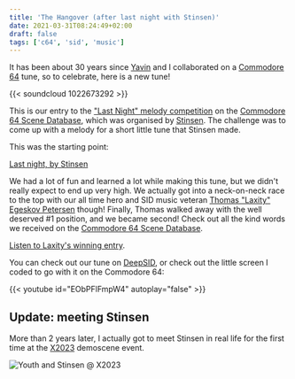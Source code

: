 ```yaml
---
title: 'The Hangover (after last night with Stinsen)'
date: 2021-03-31T08:24:49+02:00
draft: false
tags: ['c64', 'sid', 'music']
---
```


It has been about 30 years since [Yavin](https://csdb.dk/scener/?id=1126) and I
collaborated on a [Commodore 64](/tags/c64) tune, so to celebrate, here is a new
tune!

{{< soundcloud 1022673292 >}}

This is our entry to the ["Last Night" melody
competition](https://csdb.dk/event/?id=3043) on the [Commodore 64 Scene
Database](https://csdb.dk/event/?id=3043), which was organised by
[Stinsen](https://csdb.dk/scener/?id=23584). The challenge was to come up with a
melody for a short little tune that Stinsen made.

This was the starting point:

[Last night, by
Stinsen](https://deepsid.chordian.net/?file=SID%20Happens/Last_Night.sid)

We had a lot of fun and learned a lot while making this tune, but we didn't
really expect to end up very high. We actually got into a neck-on-neck race to
the top with our all time hero and SID music veteran [Thomas "Laxity" Egeskov
Petersen](https://csdb.dk/scener/?id=677) though! Finally, Thomas walked away
with the well deserved #1 position, and we became second! Check out all the kind
words we received on the [Commodore 64 Scene
Database](https://csdb.dk/release/?id=202260).

[Listen to Laxity's winning
entry](https://deepsid.chordian.net/?file=/SID%20Happens/Last_Night_of_89.sid).

You can check out our tune on
[DeepSID](https://deepsid.chordian.net/?file=/SID%20Happens/The_Hangover.sid),
or check out the little screen I coded to go with it on the Commodore 64:

<!-- {{< c64 >}} -->

{{< youtube id="EObPFlFmpW4" autoplay="false" >}}

## Update: meeting Stinsen

More than 2 years later, I actually got to meet Stinsen in real life for the first time at the [X2023](/posts/staying_alive) demoscene event.

![Youth and Stinsen @ X2023](/posts/staying_alive/stinsen.webp)